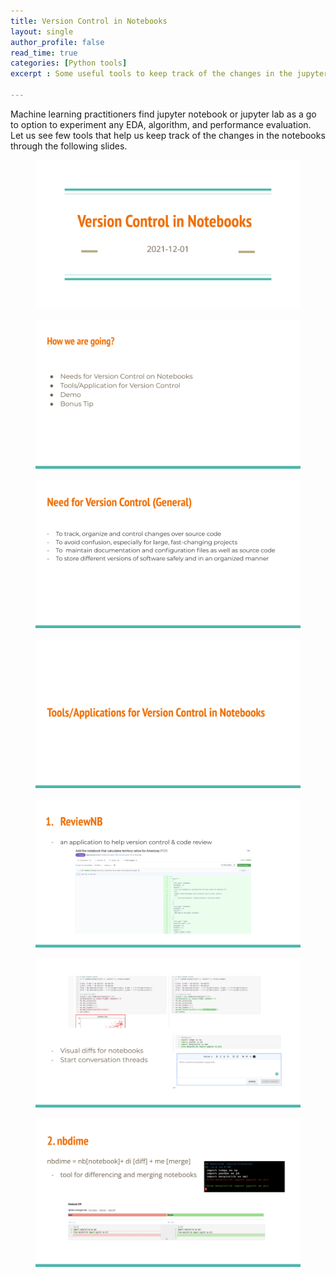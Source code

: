 ```yaml
---
title: Version Control in Notebooks
layout: single
author_profile: false
read_time: true
categories: [Python tools]
excerpt : Some useful tools to keep track of the changes in the jupyter notebooks

---
```

Machine learning practitioners find jupyter notebook or jupyter lab as a go to option to experiment any EDA, algorithm, and performance evaluation. Let us see few tools that help us keep track of the changes in the notebooks through the following slides.

<figure>
	<img src="/images/5_1.png">
	<figcaption></figcaption>
</figure>

<figure>
	<img src="/images/5_2.png">
	<figcaption></figcaption>
</figure>

<figure>
	<img src="/images/5_3.png">
	<figcaption></figcaption>
</figure>

<figure>
	<img src="/images/5_4.png">
	<figcaption></figcaption>
</figure>

<figure>
	<img src="/images/5_5.png">
	<figcaption></figcaption>
</figure>

<figure>
	<img src="/images/5_6.png">
	<figcaption></figcaption>
</figure>

<figure>
	<img src="/images/5_7.png">
	<figcaption></figcaption>
</figure>

